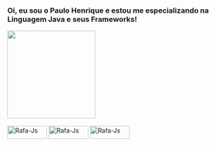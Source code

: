 ### Oi, eu sou o Paulo Henrique e estou me especializando na Linguagem Java e seus Frameworks!
<a href="https://github.com/anuraghazra/github-readme-stats">
  <img height=200 align="center" src="https://github-readme-stats.vercel.app/api?username=phsantanna&show_icons=true&theme=radical" />
</a>
<div style="display: inline_block"><br>
  <img align="center" alt="Rafa-Js" height="30" width="90" src="https://img.shields.io/badge/Java-ED8B00?style=for-the-badge&logo=openjdk&logoColor=black">
  <img align="center" alt="Rafa-Js" height="30" width="90" src="https://img.shields.io/badge/Spring-6DB33F?style=for-the-badge&logo=spring&logoColor=white">
  <img align="center" alt="Rafa-Js" height="30" width="90" src="https://img.shields.io/badge/PostgreSQL-316192?style=for-the-badge&logo=postgresql&logoColor=white">
  

</div>

##

